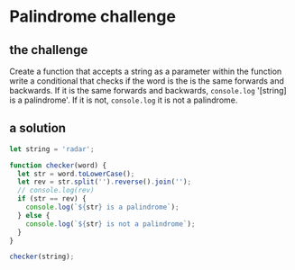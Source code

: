 
# Palindrome challenge

## the challenge

Create a function that accepts a string as a parameter within the function write a conditional that checks if the word is the is the same forwards and backwards.
If it is the same forwards and backwards, `console.log` '[string] is a palindrome'.
If it is not, `console.log` it is not a palindrome.





## a solution

```js
let string = 'radar';

function checker(word) {
  let str = word.toLowerCase();
  let rev = str.split('').reverse().join('');
  // console.log(rev)
  if (str == rev) {
    console.log(`${str} is a palindrome`);
  } else {
    console.log(`${str} is not a palindrome`);
  }
}

checker(string);
```